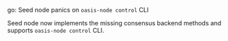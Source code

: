 go: Seed node panics on `oasis-node control` CLI

Seed node now implements the missing consensus backend methods and supports
`oasis-node control` CLI.
